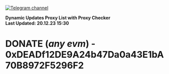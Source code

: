 [![Telegram channel](https://img.shields.io/endpoint?url=https://runkit.io/damiankrawczyk/telegram-badge/branches/master?url=https://t.me/n4z4v0d)](https://t.me/n4z4v0d) 

**Dynamic Updates Proxy List with Proxy Checker**  
**Last Updated: 20.12.23 15:30**

# DONATE (_any evm_) - 0xDEADf12DE9A24b47Da0a43E1bA70B8972F5296F2
